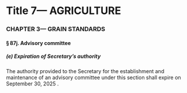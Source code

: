 
# Title 7— AGRICULTURE
### CHAPTER 3— GRAIN STANDARDS
#### § 87j. Advisory committee
##### (e) Expiration of Secretary’s authority

The authority provided to the Secretary for the establishment and maintenance of an advisory committee under this section shall expire on September 30, 2025 .
